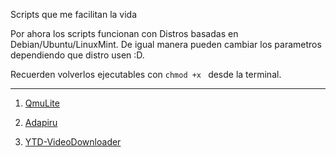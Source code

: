 Scripts que me facilitan la vida

Por ahora los scripts funcionan con Distros basadas en Debian/Ubuntu/LinuxMint.
De igual manera pueden cambiar los parametros dependiendo que distro usen :D.

Recuerden volverlos ejecutables con `chmod +x ` desde la terminal. 

---
1. [QmuLite](QmuLite/readme.md)

2. [Adapiru](Adapiru/readme.md)

3. [YTD-VideoDownloader](ytd/readme.md)
